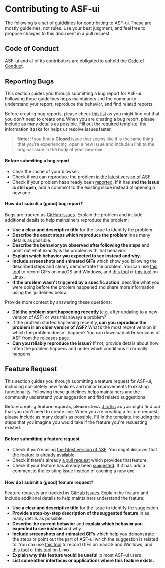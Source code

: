 # Contributing to ASF-ui

The following is a set of guidelines for contributing to ASF-ui. These are mostly guidelines, not rules. Use your best judgment, and feel free to propose changes to this document in a pull request.

## Code of Conduct

ASF-ui and all of its contributors are obligated to uphold the [Code of Conduct](CODE_OF_CONDUCT.md).

## Reporting Bugs

This section guides you through submitting a bug report for ASF-ui. Following these guidelines helps maintainers and the community understand your report, reproduce the behavior, and find related reports.

Before creating bug reports, please check [this list](#before-submitting-a-bug-report) as you might find out that you don't need to create one. When you are creating a bug report, please [include as many details as possible](#how-do-i-submit-a-good-bug-report). Fill out [the required template](ISSUE_TEMPLATE/bug_report.md), the information it asks for helps us resolve issues faster.

> **Note:** If you find a **Closed** issue that seems like it is the same thing that you're experiencing, open a new issue and include a link to the original issue in the body of your new one.

#### Before submitting a bug report

* Clear the cache of your browser.
* Check if you can reproduce the problem [in the latest version of ASF](https://github.com/JustArchiNET/ArchiSteamFarm/releases/latest).
* Check if your problem has already been [reported](https://github.com/JustArchiNET/ASF-ui/issues). If it has **and the issue is still open**, add a comment to the existing issue instead of opening a new one.

#### How do I submit a (good) bug report?

Bugs are tracked as [GitHub issues](https://guides.github.com/features/issues/). Explain the problem and include additional details to help maintainers reproduce the problem:

* **Use a clear and descriptive title** for the issue to identify the problem.
* **Describe the exact steps which reproduce the problem** in as many details as possible.
* **Describe the behavior you observed after following the steps** and point out what exactly is the problem with that behavior.
* **Explain which behavior you expected to see instead and why.**
* **Include screenshots and animated GIFs** which show you following the described steps and clearly demonstrate the problem. You can use [this tool](https://www.cockos.com/licecap/) to record GIFs on macOS and Windows, and [this tool](https://github.com/colinkeenan/silentcast) or [this tool](https://github.com/GNOME/byzanz) on Linux.
* **If the problem wasn't triggered by a specific action**, describe what you were doing before the problem happened and share more information using the guidelines below.

Provide more context by answering these questions:

* **Did the problem start happening recently** (e.g. after updating to a new version of ASF) or was this always a problem?
* If the problem started happening recently, **can you reproduce the problem in an older version of ASF?** What's the most recent version in which the problem doesn't happen? You can download older versions of ASF from [the releases page](https://github.com/JustArchiNET/ArchiSteamFarm/releases).
* **Can you reliably reproduce the issue?** If not, provide details about how often the problem happens and under which conditions it normally happens.

## Feature Request

This section guides you through submitting a feature request for ASF-ui, including completely new features and minor improvements to existing functionality. Following these guidelines helps maintainers and the community understand your suggestion and find related suggestions.

Before creating feature requests, please check [this list](#before-submitting-a-feature-request) as you might find out that you don't need to create one. When you are creating a feature request, please [include as many details as possible](#how-do-i-submit-a-good-feature-request). Fill in [the template](ISSUE_TEMPLATE/feature_request.md), including the steps that you imagine you would take if the feature you're requesting existed.

#### Before submitting a feature request

* Check if you're using [the latest version of ASF](https://github.com/JustArchiNET/ArchiSteamFarm/releases/latest). You might discover that the feature is already available.
* Check if there's already [a pull request](https://github.com/JustArchiNET/ASF-ui/pulls) which provides that feature.
* Check if your feature has already been [suggested](https://github.com/JustArchiNET/ASF-ui/issues). If it has, add a comment to the existing issue instead of opening a new one.

#### How do I submit a (good) feature request?

Feature requests are tracked as [GitHub issues](https://github.com/JustArchiNET/ASF-ui/issues). Explain the feature and include additional details to help maintainers understand the feature:

* **Use a clear and descriptive title** for the issue to identify the suggestion.
* **Provide a step-by-step description of the suggested feature** in as many details as possible.
* **Describe the current behavior** and **explain which behavior you expected to see instead** and why.
* **Include screenshots and animated GIFs** which help you demonstrate the steps or point out the part of ASF-ui which the suggestion is related to. You can use [this tool](https://www.cockos.com/licecap/) to record GIFs on macOS and Windows, and [this tool](https://github.com/colinkeenan/silentcast) or [this tool](https://github.com/GNOME/byzanz) on Linux.
* **Explain why this feature would be useful** to most ASF-ui users
* **List some other interfaces or applications where this feature exists.**
